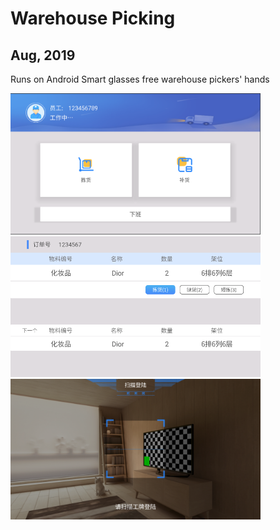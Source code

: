 # Warehouse Picking
## Aug, 2019

Runs on Android Smart glasses free warehouse pickers' hands

<img src="img/warehouse-main.png" width="400">
<img src="img/warehouse-pick.png" width="400">
<img src="img/warehouse-scan.png" width="400">
